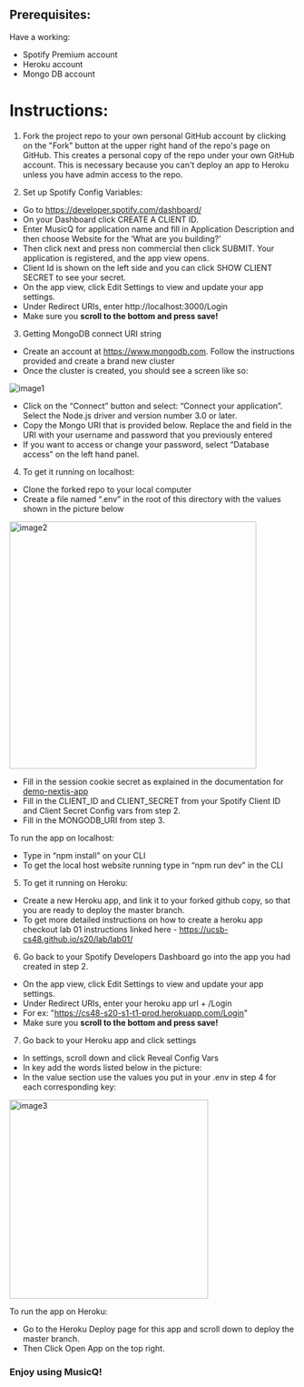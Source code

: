 ## Prerequisites: 

Have a working: 
* Spotify Premium account 
* Heroku account 
* Mongo DB account 
    

# Instructions:

1. Fork the project repo to your own personal GitHub account by clicking on the "Fork" button at the upper right hand of the repo's page on GitHub.  This creates a personal copy of the repo under your own GitHub account.  This is necessary because you can't deploy an app to Heroku unless you have
 admin access to the repo.

2. Set up Spotify Config Variables: 
* Go to https://developer.spotify.com/dashboard/
* On your Dashboard click CREATE A CLIENT ID.
* Enter  MusicQ for application name and fill in Application Description and then choose Website for the ‘What are you building?’
* Then click next and press non commercial then click SUBMIT. Your application is registered, and the app view opens.
* Client Id is shown on the left side and you can click SHOW CLIENT SECRET to see your secret.
* On the app view, click Edit Settings to view and update your app settings.
* Under Redirect URIs, enter http://localhost:3000/Login
* Make sure you **scroll to the bottom and press save!**

3. Getting MongoDB connect URI string
* Create an account at https://www.mongodb.com. Follow the instructions provided and create a brand new cluster
* Once the cluster is created, you should see a screen like so:

![image1](https://user-images.githubusercontent.com/43687816/82939953-f1b73980-9f48-11ea-9b71-44527210e238.png)


* Click on the “Connect” button and select: “Connect your application”. Select the Node.js driver and version number 3.0 or later. 
* Copy the Mongo URI that is provided below. Replace the <username> and <password> field in the URI with your username and password that you previously entered
* If you want to access or change your password, select “Database access” on the left hand panel.

4. To get it running on localhost: 
* Clone the forked repo to your local computer 
* Create a file named “.env” in the root of this directory with the values shown in the picture below

<img width="435" alt="image2" src="https://user-images.githubusercontent.com/43687816/82940635-f9c3a900-9f49-11ea-9d2d-ec871a05e0e0.png">

* Fill in the session cookie secret as explained in the documentation for [demo-nextjs-app](https://github.com/ucsb-cs48-s20/demo-nextjs-app/blob/master/README.md)
* Fill in the CLIENT_ID and CLIENT_SECRET from your Spotify Client ID and Client Secret Config vars from step 2.
* Fill in the MONGODB_URI from step 3. 

To run the app on localhost:
* Type in “npm install” on your CLI
* To get the local host website running type in “npm run dev” in the CLI 

5. To get it running on Heroku: 
* Create a new Heroku app, and link it to your forked github copy, so that you are ready to deploy the master branch. 
* To get more detailed instructions on how to create a heroku app checkout lab 01 instructions linked here -  https://ucsb-cs48.github.io/s20/lab/lab01/ 

6. Go back to your Spotify Developers Dashboard go into the app you had created in step 2.
* On the app view, click Edit Settings to view and update your app settings.
* Under Redirect URIs, enter your heroku app url + /Login
* For ex: "https://cs48-s20-s1-t1-prod.herokuapp.com/Login"
* Make sure you **scroll to the bottom and press save!**

7. Go back to your Heroku app and click settings
* In settings, scroll down and click Reveal Config Vars
* In key add the words listed below in the picture:
* In the value section use the values you put in your .env in step 4 for each corresponding key:

<img width="350" alt="image3" src="https://user-images.githubusercontent.com/43687816/82941215-d9e0b500-9f4a-11ea-859a-9e21005f3eff.png">

To run the app on Heroku:
* Go to the Heroku Deploy page for this app and scroll down to deploy the master branch. 
* Then Click Open App on the top right.


### Enjoy using MusicQ!

